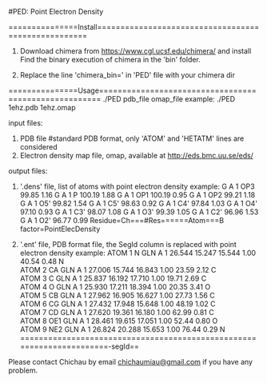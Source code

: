 
#PED: Point Electron Density

===============Install====================================================<br/>
1. Download chimera from https://www.cgl.ucsf.edu/chimera/ and install
Find the binary execution of chimera in the 'bin' folder.

2. Replace the line 'chimera_bin=' in 'PED' file with your chimera dir


===============Usage======================================================
./PED pdb_file omap_file
example:	./PED 1ehz.pdb 1ehz.omap

input files: 
1. PDB file #standard PDB format, only 'ATOM' and 'HETATM' lines are considered
2. Electron density map file, omap, available at http://eds.bmc.uu.se/eds/

output files:
1. '.dens' file, list of atoms with point electron density
example:
G	A	1	OP3	99.85	1.16
G	A	1	P	100.19	1.88
G	A	1	OP1	100.19	0.95
G	A	1	OP2	99.21	1.18
G	A	1	O5'	99.82	1.54
G	A	1	C5'	98.63	0.92
G	A	1	C4'	97.84	1.03
G	A	1	O4'	97.10	0.93
G	A	1	C3'	98.07	1.08
G	A	1	O3'	99.39	1.05
G	A	1	C2'	96.96	1.53
G	A	1	O2'	96.77	0.99
Residue=Ch===#Res======Atom===B factor=PointElecDensity

2. '.ent' file, PDB format file, the SegId column is replaced with point electron density
example:
ATOM      1  N   GLN A   1      26.544  15.247  15.544  1.00 40.54      0.48 N  
ATOM      2  CA  GLN A   1      27.006  15.744  16.843  1.00 23.59      2.12 C  
ATOM      3  C   GLN A   1      25.837  16.192  17.710  1.00 19.71      2.69 C  
ATOM      4  O   GLN A   1      25.930  17.211  18.394  1.00 20.35      3.41 O  
ATOM      5  CB  GLN A   1      27.962  16.905  16.627  1.00 27.73      1.56 C  
ATOM      6  CG  GLN A   1      27.432  17.948  15.648  1.00 48.19      1.02 C  
ATOM      7  CD  GLN A   1      27.620  19.361  16.180  1.00 62.99      0.81 C  
ATOM      8  OE1 GLN A   1      28.461  19.615  17.051  1.00 52.44      0.80 O  
ATOM      9  NE2 GLN A   1      26.824  20.288  15.653  1.00 76.44      0.29 N
======================================================================-segId==



Please contact Chichau by email chichaumiau@gmail.com if you have any problem.
